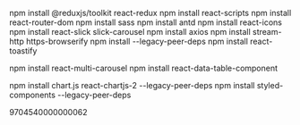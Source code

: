 npm install @reduxjs/toolkit react-redux
npm install react-scripts
npm install react-router-dom
npm install sass
npm install antd
npm install react-icons
npm install react-slick slick-carousel
npm install axios
npm install stream-http https-browserify
npm install --legacy-peer-deps
npm install react-toastify


npm install react-multi-carousel
npm install react-data-table-component

npm install chart.js react-chartjs-2 --legacy-peer-deps
npm install styled-components --legacy-peer-deps


9704540000000062